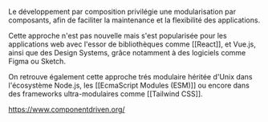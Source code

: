 Le développement par composition privilégie une modularisation par composants, afin de faciliter la maintenance et la flexibilité des applications.

Cette approche n'est pas nouvelle mais s'est popularisée pour les applications web avec l'essor de bibliothèques comme [[React]], et Vue.js, ainsi que des Design Systems, grâce notamment à des logiciels comme Figma ou Sketch.

On retrouve également cette approche trés modulaire héritée d'Unix dans l'écosystème Node.js, les [[EcmaScript Modules (ESM)]] ou encore dans des frameworks ultra-modulaires comme [[Tailwind CSS]].

https://www.componentdriven.org/

